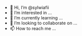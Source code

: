 - 👋 Hi, I’m @sylwiafii
- 👀 I’m interested in ...
- 🌱 I’m currently learning ...
- 💞️ I’m looking to collaborate on ...
- 📫 How to reach me ...

<!---
sylwiafii/sylwiafii is a ✨ special ✨ repository because its `README.md` (this file) appears on your GitHub profile.
You can click the Preview link to take a look at your changes.
--->
